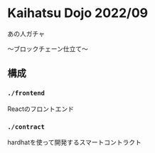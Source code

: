 # Kaihatsu Dojo 2022/09

あの人ガチャ

〜ブロックチェーン仕立て〜

## 構成

### `./frontend`

Reactのフロントエンド

### `./contract`

hardhatを使って開発するスマートコントラクト